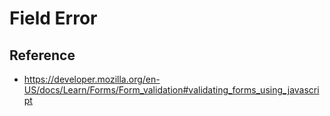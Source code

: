 # Field Error

## Reference

- https://developer.mozilla.org/en-US/docs/Learn/Forms/Form_validation#validating_forms_using_javascript
